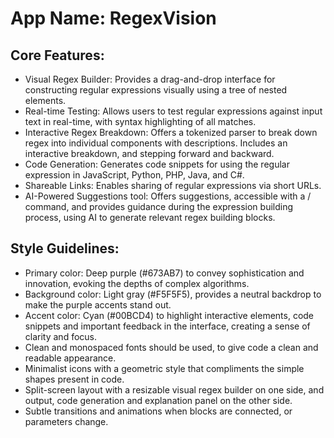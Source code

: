 # **App Name**: RegexVision

## Core Features:

- Visual Regex Builder: Provides a drag-and-drop interface for constructing regular expressions visually using a tree of nested elements.
- Real-time Testing: Allows users to test regular expressions against input text in real-time, with syntax highlighting of all matches.
- Interactive Regex Breakdown: Offers a tokenized parser to break down regex into individual components with descriptions. Includes an interactive breakdown, and stepping forward and backward.
- Code Generation: Generates code snippets for using the regular expression in JavaScript, Python, PHP, Java, and C#.
- Shareable Links: Enables sharing of regular expressions via short URLs.
- AI-Powered Suggestions tool: Offers suggestions, accessible with a / command, and provides guidance during the expression building process, using AI to generate relevant regex building blocks.

## Style Guidelines:

- Primary color: Deep purple (#673AB7) to convey sophistication and innovation, evoking the depths of complex algorithms.
- Background color: Light gray (#F5F5F5), provides a neutral backdrop to make the purple accents stand out.
- Accent color: Cyan (#00BCD4) to highlight interactive elements, code snippets and important feedback in the interface, creating a sense of clarity and focus.
- Clean and monospaced fonts should be used, to give code a clean and readable appearance. 
- Minimalist icons with a geometric style that compliments the simple shapes present in code.
- Split-screen layout with a resizable visual regex builder on one side, and output, code generation and explanation panel on the other side.
- Subtle transitions and animations when blocks are connected, or parameters change.